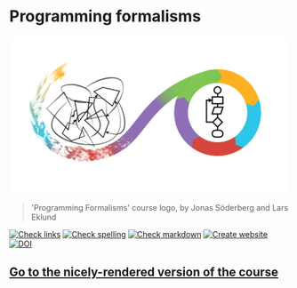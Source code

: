# Programming formalisms

![Programming Formalisms' course logo, by Jonas Söderberg and Lars Eklund](docs/images/programming_formalism_logo.png)

> 'Programming Formalisms' course logo, by Jonas Söderberg and Lars Eklund

<!-- markdownlint-disable MD013 --><!-- Badges cannot be split up over lines, hence will break 80 characters per line -->

[![Check links](https://github.com/UPPMAX/programming_formalisms/actions/workflows/check_links.yaml/badge.svg?branch=main)](https://github.com/UPPMAX/programming_formalisms/actions/workflows/check_links.yaml)
[![Check spelling](https://github.com/UPPMAX/programming_formalisms/actions/workflows/check_spelling.yaml/badge.svg?branch=main)](https://github.com/UPPMAX/programming_formalisms/actions/workflows/check_spelling.yaml)
[![Check markdown](https://github.com/UPPMAX/programming_formalisms/actions/workflows/check_markdown.yaml/badge.svg?branch=main)](https://github.com/UPPMAX/programming_formalisms/actions/workflows/check_markdown.yaml)
[![Create website](https://github.com/UPPMAX/programming_formalisms/actions/workflows/create_website.yaml/badge.svg?branch=main)](https://github.com/UPPMAX/programming_formalisms/actions/workflows/create_website.yaml)
[![DOI](https://zenodo.org/badge/549484381.svg)](https://doi.org/10.5281/zenodo.14591462)

<!-- markdownlint-enable MD013 -->

## [Go to the nicely-rendered version of the course](https://uppmax.github.io/programming_formalisms/)
